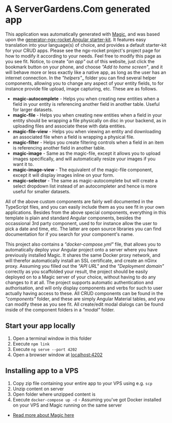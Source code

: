 # A ServerGardens.Com generated app

This application was automatically generated with [Magic](https://polterguy.github.io/), and was based upon the
[generator-ngx-rocket Angular starter-kit](https://github.com/ngx-rocket/generator-ngx-rocket).
It features easy translation into your language(s) of choice, and provides a default starter-kit for your CRUD
apps. Please see the ngx-rocket project's project page for how to modify it according to your needs. Feel free
to modify this page as you see fit. Notice, to create _"an app"_ out of this website, just click the
bookmark button on your phone, and choose _"Add to home screen"_, and it will behave more or less exactly like
a native app, as long as the user has an internet connection. In the _"helpers"_</em>\_ folder you can find
several helper components, allowing you to change any aspect of your entity fields, to for instance provide
file upload, image capturing, etc. These are as follows.

- **magic-autocomplete** - Helps you when creating new entities when a field in your entity is referencing another field in another table. Useful for larger datasets.
- **magic-file** - Helps you when creating new entities when a field in your entity should be wrapping a file physically on disc in your backend, as in uploading files and associate these with data entities.
- **magic-file-view** - Helps you when viewing an entity and downloading an associated file when a field is wrapping a physical file.
- **magic-filter** - Helps you create filtering controls when a field in an item is referencing another field in another table.
- **magic-image** - Same as the magic-file, except it allows you to upload images specifically, and will automatically resize your images if you want it to.
- **magic-image-view** - The equivalent of the magic-file component, except it will display images inline on your form.
- **magic-selector** - The same as magic-autocomplete but will create a select dropdown list instead of an autocompleter and hence is more useful for smaller datasets.

All of the above custom components are fairly well documented in the TypeScript files, and you can easily include them
as you see fit in your own applications. Besides from the above special components, everything in this template is
plain and standard Angular components, besides the occassional 3rd party component, used to for instance allow
the user to pick a date and time, etc. The latter are open source libraries you can find documentation for if
you search for your component's name.

This project also contains a _"docker-compose.yml"_ file, that allows you to automatically deploy
your Angular project onto a server where you have previously installed Magic. It shares the same Docker proxy
network, and will therefor automatically install an SSL certificate, and create an nGinx proxy. Assuming you
filled out the _"API URL"_ and the _"Deployment domain"_ correctly as you scaffolded your result,
the project should be easily deployed on to a Magic server of your choice, without having to do any changes
to it at all.
The project supports automatic authentication and authorisation, and will only display components and verbs for
such to user actually having access to these. All CRUD components can be found in the _"components"_ folder,
and these are simply Angular Material tables, and you can modify these as you see fit. All create/edit modal
dialogs can be found inside of the component folders in a _"modal"_ folder.

## Start your app locally

1. Open a terminal window in this folder
2. Execute `npm link`
3. Execute `ng serve --port 4202`
4. Open a browser window at [localhost:4202](http://localhost:4202)

## Installing app to a VPS

1. Copy zip file containing your entire app to your VPS using e.g. `scp`
2. Unzip content on server
3. Open folder where unzipped content is
4. Execute `docker-compose up -d` - Assuming you've got Docker installed on your VPS and Magic running on the same server

- [Read more about Magic here](https://servergardens.com)
